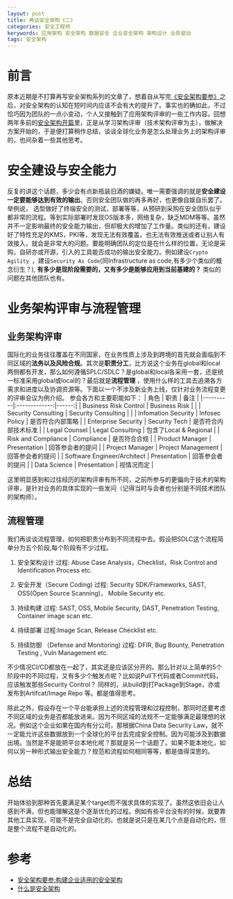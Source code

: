 ```yaml
---
layout: post
title: 再谈安全架构《二》
categories: 安全工程师
kerywords: 应用架构 安全架构 数据安全 企业安全架构 架构设计 业务驱动
tags: 安全架构
---
```


# 前言
原本近期是不打算再写安全架构系列的文章了，想着自从写完[《安全架构要参》](https://book.iami.xyz)之后，对安全架构的认知在短时间内应该不会有大的提升了。事实也的确如此，不过恰巧因为团队的一点小变动，个人又接触到了应用架构评审的一些工作内容。回想两年多前的[安全架构开篇](https://iami.xyz/Security-Architecture-Review/)里，正是从学习架构评审（技术架构评审为主），做解决方案开始的，于是便打算稍作总结，谈谈全球化业务是怎么处理业务上的架构评审的，也间杂着一些其他思考。

# 安全建设与安全能力
反复的讲这个话题，多少会有点新瓶装旧酒的嫌疑。唯一需要强调的就是**安全建设一定要能够达到有效的输出**。否则安全团队做的再多再好，也更像自娱自乐罢了。举例说， 选型做好了终端安全的测试，部署等等，从预研到采购在安全团队似乎都非常的流程。等到实际部署时发现OS版本多，网络复杂，缺乏MDM等等。虽然并不一定影响最终的安全能力输出，但却极大的增加了工作量。类似的还有，建设好了特性充足的KMS，PKI等，发现无法有效覆盖，也无法有效推送或者让别人有效接入，就会是非常大的问题。要能明确团队的定位是在什么样的位置，无论是采购，自研亦或开源，引入的工具能否成功的输出安全能力。例如建设`Crypto Agility `，建设`Security As Code`(同Infrastructure as code,有多少个类似的概念衍生？), **有多少是现阶段需要的，又有多少是能够应用到当前基建的？** 类似的问题在其他团队也有。

# 业务架构评审与流程管理

## 业务架构评审
国际化的业务往往覆盖在不同国家，在业务性质上涉及到跨境的首先就会面临到不同区域的**法务以及风险合规**。其次是**职责分工**，比方说这个业务在global和local两侧都有开发，那么如何遵循SPLC/SDLC？是global和local各采用一套，还是统一标准采用global或local的？最后就是**流程管理** ，使用什么样的工具去追溯各方需求和进度以及协调资源等。下面以一个不涉及新业务上线，仅针对业务流程变更的评审会议为例介绍。
参会各方和主要职能如下：
| 角色   |      职责      |  备注 |
|----------|:-------------:|------:|
| Business Risk Control |   Business Risk   |    |
| Security Consulting | Security Consulting |     |
| Infomation Security | Infosec Policy | 是否符合内部策略    |
| Enterprise Security  | Security Tech | 是否符合内部技术标准    |
| Legal Counsel | Legal Consulting | 包含了Local & Regional   |
| Risk and Compliance  | Compliance | 是否符合合规 |
| Product Manager  | Presentation | 回答参会者的提问    |
| Project Manager |  Project Management  | 回答参会者的提问 |
| Software Engineer/Architect   | Presentation  |  回答参会者的提问 |
| Data Science | Presentation  |  视情况而定   |

这里明显感到和过往经历的架构评审有所不同，之前所参与的更偏向于技术的架构评审，是针对业务的具体实现的一些发问（记得当时与会者也分别是不同技术团队的架构师）。

## 流程管理
我们再谈谈流程管理，如何把职责分布到不同流程中去。假设把SDLC这个流程简单分为五个阶段,每个阶段有不少过程。
1. 安全架构设计
过程: Abuse Case Analysis，Checklist，Risk Control and Identification Process etc.

2. 安全开发（Secure Coding)
过程: Security SDK/Frameworks, SAST, OSS(Open Source Scanning)， Mobile Security etc.

3. 持续构建
过程: SAST, OSS, Mobile Security, DAST, Penetration Testing, Container image scan etc.

4. 持续部署
过程:Image Scan, Release Checklist etc.

5. 持续防御 （Defense and Monitoring)
过程: DFIR, Bug Bounty, Penetration Testing , Vuln Management etc. 

不少情况CI/CD都放在一起了，其实还是应该区分开的。那么针对以上简单的5个阶段中的不同过程，又有多少个触发点呢？比如说Pull下代码或者Commit代码，应该触发那些Security Control？ 同样的，从build到打Package到Stage，亦或发布到Artifcat/Image Repo 等。都是值得思考。

除此之外，假设存在一个平台能承担上述的流程管理和过程控制，那同时还要考虑不同区域的业务是否都能放进来。因为不同区域的法规不一定能够满足最理想的状况。例如这个企业如果在国内有分公司，那根据China Data Security Law，就不一定能允许这些数据放到一个全球化的平台去完成安全控制。因为可能涉及到数据出境。当然是不是能把平台本地化呢？那就是另一个话题了。如果不能本地化，如何以另一种形式输出安全能力？规范和流程如何相同等等，都是值得深思的。


# 总结
开始体验到那种首先要满足某个target而不强求具体的实现了。虽然这依旧会让人感到不满，但也能理解这是个逐渐优化的过程。例如有些平台没有的时候，就要靠其他工具实现，可能不是完全自动化的。也就是说只是在某几个点是自动化的，但是整个流程不是自动化的。


# 参考
* [安全架构要参:构建企业适用的安全架构](https://book.iami.xyz)
* [什么是安全架构](https://iami.xyz/Security-Architecture-Review/)
